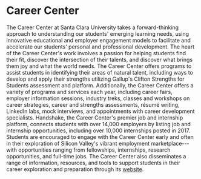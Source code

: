 Career Center
=============

The Career Center at Santa Clara University takes a forward-thinking approach to understanding our students' emerging learning needs, using innovative educational and employer engagement models to facilitate and accelerate our students' personal and professional development. The heart of the Career Center's work involves a passion for helping students find their fit, discover the intersection of their talents, and discover what brings them joy and what the world needs. The Career Center offers programs to assist students in identifying their areas of natural talent, including ways to develop and apply their strengths utilizing Gallup's Clifton Strengths for Students assessment and platform. Additionally, the Career Center offers a variety of programs and services each year, including career fairs, employer information sessions, industry treks, classes and workshops on career strategies, career and strengths assessments, résumé writing, LinkedIn labs, mock interviews, and appointments with career development specialists. Handshake, the Career Center\'s premier job and internship platform, connects students with over 14,000 employers by listing job and internship opportunities, including over 10,000 internships posted in 2017. Students are encouraged to engage with the Career Center early and often in their exploration of Silicon Valley's vibrant employment marketplace---with opportunities ranging from fellowships, internships, research opportunities, and full-time jobs. The Career Center also disseminates a range of information, resources, and tools to support students in their career exploration and preparation through its [website](https://www.scu.edu/careercenter/).
